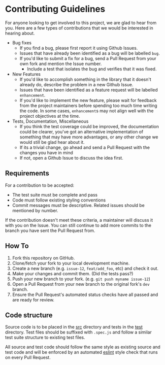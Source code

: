 # Contributing Guidelines

For anyone looking to get involved to this project, we are glad to hear from you. Here are a few types of contributions that we would be interested in hearing about.

* Bug fixes
  - If you find a bug, please first report it using Github Issues.
  - Issues that have already been identified as a bug will be labelled `bug`.
  - If you'd like to submit a fix for a bug, send a Pull Request from your own fork and mention the Issue number.
    + Include a test that isolates the bug and verifies that it was fixed.
* New Features
  - If you'd like to accomplish something in the library that it doesn't already do, describe the problem in a new Github Issue.
  - Issues that have been identified as a feature request will be labelled `enhancement`.
  - If you'd like to implement the new feature, please wait for feedback from the project maintainers before spending too much time writing the code. In some cases, `enhancement`s may not align well with the project objectives at the time.
* Tests, Documentation, Miscellaneous
  - If you think the test coverage could be improved, the documentation could be clearer, you've got an alternative implementation of something that may have more advantages, or any other change we would still be glad hear about it.
  - If its a trivial change, go ahead and send a Pull Request with the changes you have in mind
  - If not, open a Github Issue to discuss the idea first.

## Requirements

For a contribution to be accepted:

* The test suite must be complete and pass
* Code must follow existing styling conventions
* Commit messages must be descriptive. Related issues should be mentioned by number.

If the contribution doesn't meet these criteria, a maintainer will discuss it with you on the Issue. You can still continue to add more commits to the branch you have sent the Pull Request from.

## How To

1. Fork this repository on GitHub.
1. Clone/fetch your fork to your local development machine.
1. Create a new branch (e.g. `issue-12`, `feat/add_foo`, etc) and check it out.
1. Make your changes and commit them. (Did the tests pass?)
1. Push your new branch to your fork. (e.g. `git push myname issue-12`)
1. Open a Pull Request from your new branch to the original fork's `dev` branch.
1. Ensure the Pull Request's automated status checks have all passed and are ready for review.

## Code structure

Source code is to be placed in the [src](src/) directory and tests in the [test](test/) directory. Test files should be suffixed with `.spec.js` and follow a similar test suite structure to existing test files.

All source and test code should follow the same style as existing source and test code and will be enforced by an automated [eslint](http://eslint.org/) style check that runs on every Pull Request.
